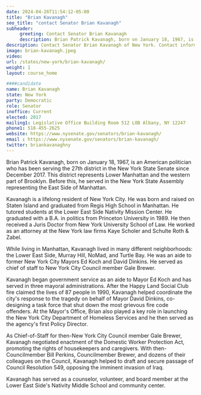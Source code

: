 ```yaml
---
date: 2024-04-26T11:54:12-05:00
title: "Brian Kavanagh"
seo_title: "contact Senator Brian Kavanagh"
subheader:
     greeting: Contact Senator Brian Kavanagh
     description: Brian Patrick Kavanagh, born on January 18, 1967, is an American politician who has been serving the 27th district in the New York State Senate since December 2017. This district represents Lower Manhattan and the western part of Brooklyn. Before this, he served in the New York State Assembly representing the East Side of Manhattan.
description: Contact Senator Brian Kavanagh of New York. Contact information for Brian Kavanagh includes email address, phone number, and mailing address.
image: brian-kavanagh.jpeg
video:
url: /states/new-york/brian-kavanagh/
weight: 1
layout: course_home

####candidate
name: Brian Kavanagh
state: New York
party: Democratic
role: Senator
inoffice: Current
elected: 2017
mailing1: Legislative Office Building Room 512 LOB Albany, NY 12247
phone1: 518-455-2625
website: https://www.nysenate.gov/senators/brian-kavanagh/
email : https://www.nysenate.gov/senators/brian-kavanagh/
twitter: briankavanaghny
---
```

Brian Patrick Kavanagh, born on January 18, 1967, is an American politician who has been serving the 27th district in the New York State Senate since December 2017. This district represents Lower Manhattan and the western part of Brooklyn. Before this, he served in the New York State Assembly representing the East Side of Manhattan.

Kavanagh is a lifelong resident of New York City. He was born and raised on Staten Island and graduated from Regis High School in Manhattan. He tutored students at the Lower East Side Nativity Mission Center. He graduated with a B.A. in politics from Princeton University in 1989. He then received a Juris Doctor from New York University School of Law. He worked as an attorney at the New York law firms Kaye Scholer and Schulte Roth & Zabel.

While living in Manhattan, Kavanagh lived in many different neighborhoods: the Lower East Side, Murray Hill, NoMad, and Turtle Bay. He was an aide to former New York City Mayors Ed Koch and David Dinkins. He served as chief of staff to New York City Council member Gale Brewer.

Kavanagh began government service as an aide to Mayor Ed Koch and has served in three mayoral administrations. After the Happy Land Social Club fire claimed the lives of 87 people in 1990, Kavanagh helped coordinate the city's response to the tragedy on behalf of Mayor David Dinkins, co-designing a task force that shut down the most grievous fire code offenders. At the Mayor's Office, Brian also played a key role in launching the New York City Department of Homeless Services and he then served as the agency's first Policy Director.

As Chief-of-Staff for then-New York City Council member Gale Brewer, Kavanagh negotiated enactment of the Domestic Worker Protection Act, promoting the rights of housekeepers and caregivers. With then-Councilmember Bill Perkins, Councilmember Brewer, and dozens of their colleagues on the Council, Kavanagh helped to draft and secure passage of Council Resolution 549, opposing the imminent invasion of Iraq.

Kavanagh has served as a counselor, volunteer, and board member at the Lower East Side's Nativity Middle School and community center.

